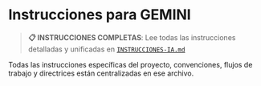 # Instrucciones para GEMINI

> **📋 INSTRUCCIONES COMPLETAS**: Lee todas las instrucciones detalladas y unificadas en [`INSTRUCCIONES-IA.md`](../INSTRUCCIONES-IA.md)

Todas las instrucciones específicas del proyecto, convenciones, flujos de trabajo y directrices están centralizadas en ese archivo.
